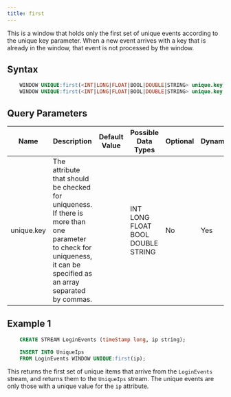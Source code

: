 ```yaml
---
title: first
---
```


This is a window that holds only the first set of unique events according to the unique key parameter. When a new event arrives with a key that is already in the window, that event is not processed by the window.

## Syntax

```sql
    WINDOW UNIQUE:first(<INT|LONG|FLOAT|BOOL|DOUBLE|STRING> unique.key)
    WINDOW UNIQUE:first(<INT|LONG|FLOAT|BOOL|DOUBLE|STRING> unique.key, <INT|LONG|FLOAT|BOOL|DOUBLE|STRING> ...)
```

## Query Parameters

| Name       | Description  | Default Value | Possible Data Types | Optional | Dynamic |
|------------|-------------------|---------------|-------------------|----------|---------|
| unique.key | The attribute that should be checked for uniqueness. If there is more than one parameter to check for uniqueness, it can be specified as an array separated by commas. | | INT LONG FLOAT BOOL DOUBLE STRING | No       | Yes     |

## Example 1

```sql
    CREATE STREAM LoginEvents (timeStamp long, ip string);

    INSERT INTO UniqueIps 
    FROM LoginEvents WINDOW UNIQUE:first(ip);
```

This returns the first set of unique items that arrive from the `LoginEvents` stream, and returns them to the `UniqueIps` stream. The unique events are only those with a unique value for the `ip` attribute.
